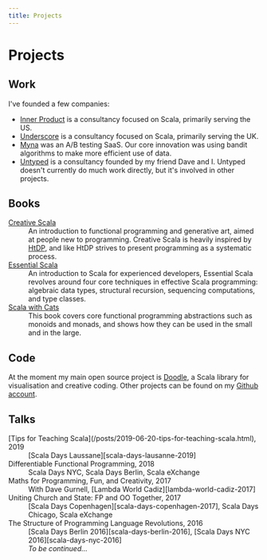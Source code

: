 ```yaml
---
title: Projects
---
```


# Projects

## Work
I've founded a few companies:

<ul>
<li><a href="https://www.inner-product.com/">Inner Product</a> is a consultancy focused on Scala, primarily serving the US.</li>
<li><a href="https://underscore.io/">Underscore</a> is a consultancy focused on Scala, primarily serving the UK.</li>
<li><a href="http://www.mynaweb.com/">Myna</a> was an A/B testing SaaS. Our core innovation was using bandit algorithms to make more efficient use of data.</li>
<li><a href="https://untyped.com/">Untyped</a> is a consultancy founded by my friend Dave and I. Untyped doesn't currently do much work directly, but it's involved in other projects.</li>
</ul>

## Books

<dl>
<dt><a href="https://creativescala.org/">Creative Scala</a></dt>
<dd>An introduction to functional programming and generative art, aimed at people new to programming. Creative Scala is heavily inspired by <a href="https://htdp.org/">HtDP</a>, and like HtDP strives to present programming as a systematic process.</dd>
<dt><a href="https://underscore.io/books/essential-scala/">Essential Scala</a></dt>
<dd>An introduction to Scala for experienced developers, Essential Scala revolves around four core techniques in effective Scala programming: algebraic data types, structural recursion, sequencing computations, and type classes.</dd>
<dt><a href="https://underscore.io/books/scala-with-cats/">Scala with Cats</a></dt>
<dd>This book covers core functional programming abstractions such as monoids and monads, and shows how they can be used in the small and in the large.</dd>
</dl>

## Code

At the moment my main open source project is <a href="https://github.com/creative-scala/doodle">Doodle</a>, a Scala library for visualisation and creative coding. Other projects can be found on my <a href="https://github.com/noelwelsh/">Github account</a>.

## Talks

<dl>

<dt>[Tips for Teaching Scala](/posts/2019-06-20-tips-for-teaching-scala.html), 2019</dt>
<dd>[Scala Days Laussane][scala-days-lausanne-2019]</dd>

<dt>Differentiable Functional Programming, 2018</dt>
<dd>Scala Days NYC, Scala Days Berlin, Scala eXchange</dd>

<dt>Maths for Programming, Fun, and Creativity, 2017</dt>
<dd>With Dave Gurnell, [Lambda World Cadiz][lambda-world-cadiz-2017]</dd>

<dt>Uniting Church and State: FP and OO Together, 2017<dt>
<dd>[Scala Days Copenhagen][scala-days-copenhagen-2017], Scala Days Chicago, Scala eXchange</dd>

<dt>The Structure of Programming Language Revolutions, 2016</dt>
<dd>[Scala Days Berlin 2016][scala-days-berlin-2016], [Scala Days NYC 2016][scala-days-nyc-2016]</dd>

<dt></dt><dd><em>To be continued...</em></dd>
</dl>

[lambda-world-cadiz-2017]: https://www.youtube.com/watch?v=4AbSJfu6S8M
[scala-days-copenhagen-2017]: https://www.youtube.com/watch?v=IO5MD62dQbI
[scala-days-berlin-2016]: https://www.youtube.com/watch?v=bL-CcjKW1lw
[scala-days-nyc-2016]: https://www.youtube.com/watch?v=AL1J5AT4pfY
[scala-days-lausanne-2019]: https://portal.klewel.com/watch/webcast/scala-days-2019/talk/6/

